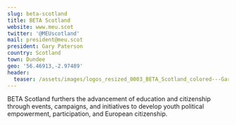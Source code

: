 ```yaml
---
slug: beta-scotland
title: BETA Scotland
website: www.meu.scot
twitter: '@MEUscotland'
mail: president@meu.scot
president: Gary Paterson
country: Scotland
town: Dundee
geo: '56.46913,-2.97489'
header:
  teaser: /assets/images/logos_resized_0003_BETA_Scotland_colored---Gary-Paterson.png
---
```

<!--StartFragment-->

BETA Scotland furthers the advancement of education and citizenship through events, campaigns, and initiatives to develop youth political empowerment, participation, and European citizenship.

<!--EndFragment-->
